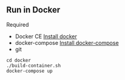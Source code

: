 ## Run in Docker
Required
- Docker CE [Install docker](https://docs.docker.com/install/)
- docker-compose [Install docker-compose](https://docs.docker.com/compose/install/)
- git

```
cd docker
./build-container.sh
docker-compose up
```
